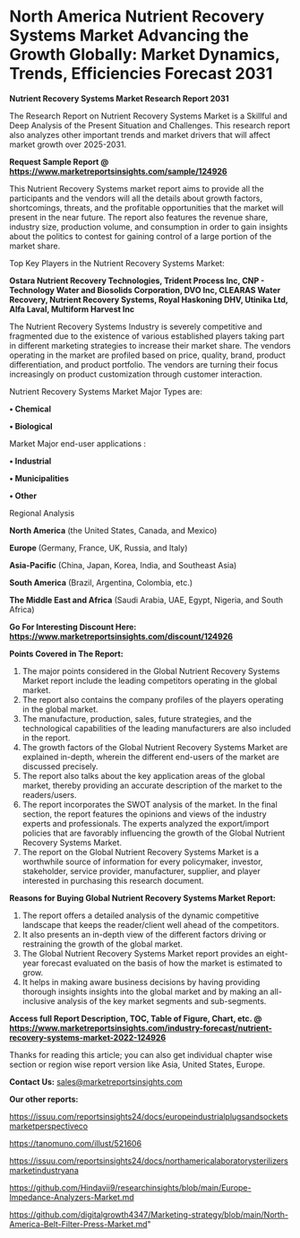 # North America Nutrient Recovery Systems Market Advancing the Growth Globally: Market Dynamics, Trends, Efficiencies Forecast 2031

<strong>Nutrient Recovery Systems Market Research Report 2031</strong>

The Research Report on Nutrient Recovery Systems Market is a Skillful and Deep Analysis of the Present Situation and Challenges. This research report also analyzes other important trends and market drivers that will affect market growth over 2025-2031.

<strong>Request Sample Report @ <a href=https://www.marketreportsinsights.com/sample/124926>https://www.marketreportsinsights.com/sample/124926</a></strong>

This Nutrient Recovery Systems market report aims to provide all the participants and the vendors will all the details about growth factors, shortcomings, threats, and the profitable opportunities that the market will present in the near future. The report also features the revenue share, industry size, production volume, and consumption in order to gain insights about the politics to contest for gaining control of a large portion of the market share.

Top Key Players in the Nutrient Recovery Systems Market:

<strong>Ostara Nutrient Recovery Technologies, Trident Process Inc, CNP - Technology Water and Biosolids Corporation, DVO Inc, CLEARAS Water Recovery, Nutrient Recovery Systems, Royal Haskoning DHV, Utinika Ltd, Alfa Laval, Multiform Harvest Inc</strong>

The Nutrient Recovery Systems Industry is severely competitive and fragmented due to the existence of various established players taking part in different marketing strategies to increase their market share. The vendors operating in the market are profiled based on price, quality, brand, product differentiation, and product portfolio. The vendors are turning their focus increasingly on product customization through customer interaction.

Nutrient Recovery Systems Market Major Types are:

<strong>• Chemical

• Biological</strong>

Market Major end-user applications :

<strong>• Industrial

• Municipalities

• Other</strong>

Regional Analysis

</u><strong><b>North America</b></strong> (the United States, Canada, and Mexico)

<strong><b>Europe </b></strong>(Germany, France, UK, Russia, and Italy)

<strong><b>Asia-Pacific</b></strong> (China, Japan, Korea, India, and Southeast Asia)

<strong><b>South America</b></strong> (Brazil, Argentina, Colombia, etc.)

<strong><b>The Middle East and Africa</b></strong> (Saudi Arabia, UAE, Egypt, Nigeria, and South Africa)

<strong>Go For Interesting Discount Here: <a href=https://www.marketreportsinsights.com/discount/124926>https://www.marketreportsinsights.com/discount/124926</a></strong>

<strong>Points Covered in The Report:</strong>
<ol>
  <li>The major points considered in the Global Nutrient Recovery Systems Market report include the leading competitors operating in the global market.</li>
  <li>The report also contains the company profiles of the players operating in the global market.</li>
  <li>The manufacture, production, sales, future strategies, and the technological capabilities of the leading manufacturers are also included in the report.</li>
  <li>The growth factors of the Global Nutrient Recovery Systems Market are explained in-depth, wherein the different end-users of the market are discussed precisely.</li>
  <li>The report also talks about the key application areas of the global market, thereby providing an accurate description of the market to the readers/users.</li>
  <li>The report incorporates the SWOT analysis of the market. In the final section, the report features the opinions and views of the industry experts and professionals. The experts analyzed the export/import policies that are favorably influencing the growth of the Global Nutrient Recovery Systems Market.</li>
  <li>The report on the Global Nutrient Recovery Systems Market is a worthwhile source of information for every policymaker, investor, stakeholder, service provider, manufacturer, supplier, and player interested in purchasing this research document.</li>
</ol>
<strong>Reasons for Buying Global Nutrient Recovery Systems Market Report:</strong>

<ol>
  <li>The report offers a detailed analysis of the dynamic competitive landscape that keeps the reader/client well ahead of the competitors.</li>
  <li>It also presents an in-depth view of the different factors driving or restraining the growth of the global market.</li>
  <li>The Global Nutrient Recovery Systems Market report provides an eight-year forecast evaluated on the basis of how the market is estimated to grow.</li>
  <li>It helps in making aware business decisions by having providing thorough insights insights into the global market and by making an all-inclusive analysis of the key market segments and sub-segments.</li>
</ol>
<strong>Access full Report Description, TOC, Table of Figure, Chart, etc. @ <a href=https://www.marketreportsinsights.com/industry-forecast/nutrient-recovery-systems-market-2022-124926>https://www.marketreportsinsights.com/industry-forecast/nutrient-recovery-systems-market-2022-124926</a></strong>


Thanks for reading this article; you can also get individual chapter wise section or region wise report version like Asia, United States, Europe.

<strong>Contact Us:</strong>
sales@marketreportsinsights.com

<strong>Our other reports:</strong>

<a href=https://issuu.com/reportsinsights24/docs/europeindustrialplugsandsocketsmarketperspectiveco>https://issuu.com/reportsinsights24/docs/europeindustrialplugsandsocketsmarketperspectiveco</a>

<a href=https://tanomuno.com/illust/521606>https://tanomuno.com/illust/521606</a>

<a href=https://issuu.com/reportsinsights24/docs/northamericalaboratorysterilizersmarketindustryana>https://issuu.com/reportsinsights24/docs/northamericalaboratorysterilizersmarketindustryana</a>

<a href=https://github.com/Hindavii9/researchinsights/blob/main/Europe-Impedance-Analyzers-Market.md>https://github.com/Hindavii9/researchinsights/blob/main/Europe-Impedance-Analyzers-Market.md</a>

<a href=https://github.com/digitalgrowth4347/Marketing-strategy/blob/main/North-America-Belt-Filter-Press-Market.md>https://github.com/digitalgrowth4347/Marketing-strategy/blob/main/North-America-Belt-Filter-Press-Market.md</a>"
